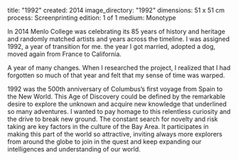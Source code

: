 title: "1992"
created: 2014
image_directory: "1992"
dimensions: 51 x 51 cm
process: Screenprinting
edition: 1 of 1
medium: Monotype

In 2014 Menlo College was celebrating its 85 years of history and heritage and randomly matched artists and years across the timeline. I was assigned 1992, a year of transition for me. the year I got married, adopted a dog, moved again from France to California. 

A year of many changes. When I researched the project, I realized that I had forgotten so much of that year and felt that my sense of time was warped. 

1992 was the 500th anniversary of Columbus’s first voyage from Spain to the New World. This Age of Discovery could be defined by the remarkable desire to explore the unknown and acquire new knowledge that underlined so many adventures. I wanted to pay homage to this relentless curiosity and the drive to break new ground. The constant search for novelty and risk taking are key
factors in the culture of the Bay Area. It participates in making this part of the world so attractive, inviting always more explorers from around the globe to join in the quest and keep expanding our intelligences and understanding of our world.

